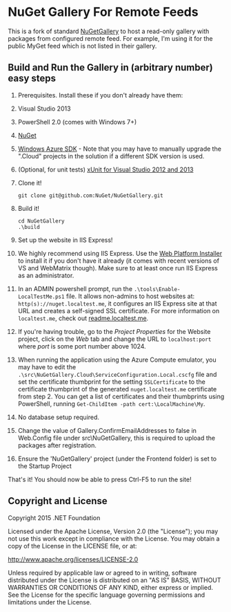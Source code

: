 NuGet Gallery For Remote Feeds
=======================================================================
This is a fork of standard [NuGetGallery](https://github.com/NuGet/NuGetGallery) to host a read-only gallery with packages from configured remote feed.
For example, I'm using it for the public MyGet feed which is not listed in their gallery.

## Build and Run the Gallery in (arbitrary number) easy steps

1. Prerequisites. Install these if you don't already have them:
 1. Visual Studio 2013
 2. PowerShell 2.0 (comes with Windows 7+)
 3. [NuGet](http://docs.nuget.org/docs/start-here/installing-nuget)
 4. [Windows Azure SDK](http://www.microsoft.com/windowsazure/sdk/) - Note that you may have to manually upgrade the ".Cloud" projects in the solution if a different SDK version is used.
 5. (Optional, for unit tests) [xUnit for Visual Studio 2012 and 2013](http://visualstudiogallery.msdn.microsoft.com/463c5987-f82b-46c8-a97e-b1cde42b9099)
2. Clone it!
    
    ```git clone git@github.com:NuGet/NuGetGallery.git```
3. Build it!
    
    ```
    cd NuGetGallery
    .\build
    ```
4. Set up the website in IIS Express!
 1. We highly recommend using IIS Express. Use the [Web Platform Installer](http://microsoft.com/web) to install it if you don't have it already (it comes with recent versions of VS and WebMatrix though). Make sure to at least once run IIS Express as an administrator.
 2. In an ADMIN powershell prompt, run the `.\tools\Enable-LocalTestMe.ps1` file. It allows non-admins to host websites at: `http(s)://nuget.localtest.me`, it configures an IIS Express site at that URL and creates a self-signed SSL certificate. For more information on `localtest.me`, check out [readme.localtest.me](http://readme.localtest.me).
 3. If you're having trouble, go to the _Project Properties_ for the Website project, click on the _Web_ tab and change the URL to `localhost:port` where _port_ is some port number above 1024.
 4. When running the application using the Azure Compute emulator, you may have to edit the `.\src\NuGetGallery.Cloud\ServiceConfiguration.Local.cscfg` file and set the certificate thumbprint for the setting `SSLCertificate` to the certificate thumbprint of the generated `nuget.localtest.me` certificate from step 2. You can get a list of certificates and their thumbprints using PowerShell, running `Get-ChildItem -path cert:\LocalMachine\My`.

5. No database setup required.

6. Change the value of Gallery.ConfirmEmailAddresses to false in Web.Config file under src\NuGetGallery, this is required to upload the packages after registration.

7. Ensure the 'NuGetGallery' project (under the Frontend folder) is set to the Startup Project
  

That's it! You should now be able to press Ctrl-F5 to run the site!

## Copyright and License
Copyright 2015 .NET Foundation

Licensed under the Apache License, Version 2.0 (the "License"); you may not use this work except in compliance with 
the License. You may obtain a copy of the License in the LICENSE file, or at:

http://www.apache.org/licenses/LICENSE-2.0

Unless required by applicable law or agreed to in writing, software distributed under the License is distributed on 
an "AS IS" BASIS, WITHOUT WARRANTIES OR CONDITIONS OF ANY KIND, either express or implied. See the License for the 
specific language governing permissions and limitations under the License.
